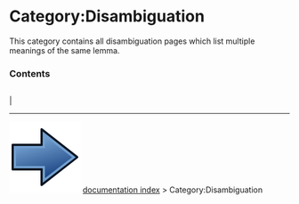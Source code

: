 # Category:Disambiguation
This category contains all disambiguation pages which list multiple meanings of the same lemma.

### Contents

|     |     |     |
| --- | --- | --- |
|



---
![](images/Button_right.svg) [documentation index](../README.md) > Category:Disambiguation
